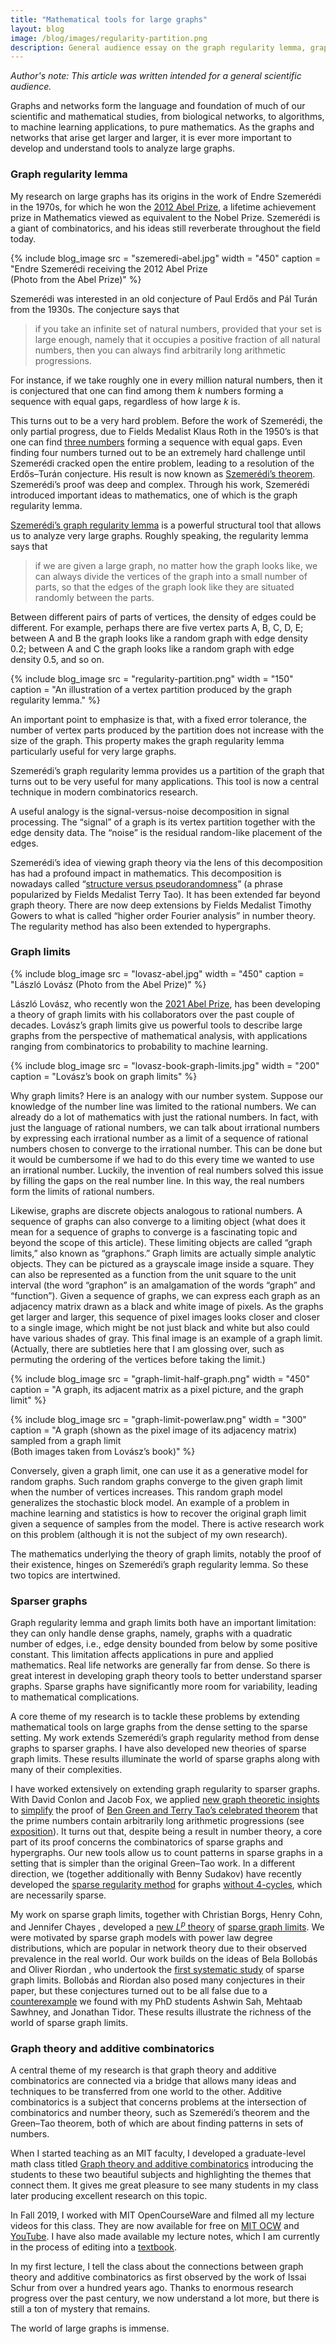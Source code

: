```yaml
---
title: "Mathematical tools for large graphs"
layout: blog
image: /blog/images/regularity-partition.png
description: General audience essay on the graph regularity lemma, graph limits, and additive combinatorics
---
```


_Author's note: This article was written intended for a general scientific audience._

Graphs and networks form the language and foundation of much of our scientific and mathematical studies, from biological networks, to algorithms, to machine learning applications, to pure mathematics. As the graphs and networks that arise get larger and larger, it is ever more important to develop and understand tools to analyze large graphs.

### Graph regularity lemma

My research on large graphs has its origins in the work of Endre Szemerédi in the 1970s, for which he won the [2012 Abel Prize](https://www.abelprize.no/c54147/seksjon/vis.html?tid=54148), a lifetime achievement prize in Mathematics viewed as equivalent to the Nobel Prize. Szemerédi is a giant of combinatorics, and his ideas still reverberate throughout the field today.

{% include blog_image
    src = "szemeredi-abel.jpg"
    width = "450"
    caption = "Endre Szemerédi receiving the 2012 Abel Prize <br/> (Photo from the Abel Prize)"
%}

Szemerédi was interested in an old conjecture of Paul Erdős and Pál Turán from the 1930s. The conjecture says that
> if you take an infinite set of natural numbers, provided that your set is large enough, namely that it occupies a positive fraction of all natural numbers, then you can always find arbitrarily long arithmetic progressions.

For instance, if we take roughly one in every million natural numbers, then it is conjectured that one can find among them _k_ numbers forming a sequence with equal gaps, regardless of how large _k_ is.

This turns out to be a very hard problem. Before the work of Szemerédi, the only partial progress, due to Fields Medalist Klaus Roth in the 1950’s is that one can find [three numbers](https://en.wikipedia.org/wiki/Roth's_theorem_on_arithmetic_progressions) forming a sequence with equal gaps. Even finding four numbers turned out to be an extremely hard challenge until Szemerédi cracked open the entire problem, leading to a resolution of the Erdős–Turán conjecture. His result is now known as [Szemerédi’s theorem](https://en.wikipedia.org/wiki/Szemeredi_theorem). Szemerédi’s proof was deep and complex. Through his work, Szemerédi introduced important ideas to mathematics, one of which is the graph regularity lemma.

[Szemerédi’s graph regularity lemma](https://en.wikipedia.org/wiki/Szemeredi_regularity_lemma) is a powerful structural tool that allows us to analyze very large graphs. Roughly speaking, the regularity lemma says that
> if we are given a large graph, no matter how the graph looks like, we can always divide the vertices of the graph into a small number of parts, so that the edges of the graph look like they are situated randomly between the parts.

Between different pairs of parts of vertices, the density of edges could be different. For example, perhaps there are five vertex parts A, B, C, D, E; between A and B the graph looks like a random graph with edge density 0.2; between A and C the graph looks like a random graph with edge density 0.5, and so on.


{% include blog_image
    src = "regularity-partition.png"
    width = "150"
    caption = "An illustration of a vertex partition produced by the graph regularity lemma."
%}

An important point to emphasize is that, with a fixed error tolerance, the number of vertex parts produced by the partition does not increase with the size of the graph. This property makes the graph regularity lemma particularly useful for very large graphs.

Szemerédi’s graph regularity lemma provides us a partition of the graph that turns out to be very useful for many applications. This tool is now a central technique in modern combinatorics research.

A useful analogy is the signal-versus-noise decomposition in signal processing. The “signal” of a graph is its vertex partition together with the edge density data. The “noise” is the residual random-like placement of the edges.

Szemerédi’s idea of viewing graph theory via the lens of this decomposition has had a profound impact in mathematics. This decomposition is nowadays called “[structure versus pseudorandomness](http://www.icm2006.org/proceedings/Vol_I/26.pdf)” (a phrase popularized by Fields Medalist Terry Tao). It has been extended far beyond graph theory. There are now deep extensions by Fields Medalist Timothy Gowers to what is called “higher order Fourier analysis” in number theory. The regularity method has also been extended to hypergraphs.


### Graph limits

{% include blog_image
    src = "lovasz-abel.jpg"
    width = "450"
    caption = "László Lovász (Photo from the Abel Prize)"
%}

László Lovász, who recently won the [2021 Abel Prize](https://www.abelprize.no/c76389/seksjon/vis.html?tid=76390), has been developing a theory of graph limits with his collaborators over the past couple of decades. Lovász’s graph limits give us powerful tools to describe large graphs from the perspective of mathematical analysis, with applications ranging from combinatorics to probability to machine learning.

{% include blog_image
    src = "lovasz-book-graph-limits.jpg"
    width = "200"
    caption = "Lovász’s book on graph limits"
%}

Why graph limits? Here is an analogy with our number system. Suppose our knowledge of the number line was limited to the rational numbers. We can already do a lot of mathematics with just the rational numbers. In fact, with just the language of rational numbers, we can talk about irrational numbers by expressing each irrational number as a limit of a sequence of rational numbers chosen to converge to the irrational number. This can be done but it would be cumbersome if we had to do this every time we wanted to use an irrational number. Luckily, the invention of real numbers solved this issue by filling the gaps on the real number line. In this way, the real numbers form the limits of rational numbers.

Likewise, graphs are discrete objects analogous to rational numbers. A sequence of graphs can also converge to a limiting object (what does it mean for a sequence of graphs to converge is a fascinating topic and beyond the scope of this article). These limiting objects are called “graph limits,” also known as “graphons.” Graph limits are actually simple analytic objects. They can be pictured as a grayscale image inside a square. They can also be represented as a function from the unit square to the unit interval (the word “graphon” is an amalgamation of the words “graph” and “function”). Given a sequence of graphs, we can express each graph as an adjacency matrix drawn as a black and white image of pixels. As the graphs get larger and larger, this sequence of pixel images looks closer and closer to a single image, which might be not just black and white but also could have various shades of gray. This final image is an example of a graph limit. (Actually, there are subtleties here that I am glossing over, such as permuting the ordering of the vertices before taking the limit.)

{% include blog_image
    src = "graph-limit-half-graph.png"
    width = "450"
    caption = "A graph, its adjacent matrix as a pixel picture, and the graph limit"
%}

{% include blog_image
    src = "graph-limit-powerlaw.png"
    width = "300"
    caption = "A graph (shown as the pixel image of its adjacency matrix) sampled from a graph limit <br/>
    (Both images taken from Lovász’s book)"
%}

Conversely, given a graph limit, one can use it as a generative model for random graphs. Such random graphs converge to the given graph limit when the number of vertices increases. This random graph model generalizes the stochastic block model. An example of a problem in machine learning and statistics is how to recover the original graph limit given a sequence of samples from the model. There is active research work on this problem (although it is not the subject of my own research).

The mathematics underlying the theory of graph limits, notably the proof of their existence, hinges on Szemerédi’s graph regularity lemma. So these two topics are intertwined.

### Sparser graphs

Graph regularity lemma and graph limits both have an important limitation: they can only handle dense graphs, namely, graphs with a quadratic number of edges, i.e., edge density bounded from below by some positive constant. This limitation affects applications in pure and applied mathematics. Real life networks are generally far from dense. So there is great interest in developing graph theory tools to better understand sparser graphs. Sparse graphs have significantly more room for variability, leading to mathematical complications.

A core theme of my research is to tackle these problems by extending mathematical tools on large graphs from the dense setting to the sparse setting. My work extends Szemerédi’s graph regularity method from dense graphs to sparser graphs. I have also developed new theories of sparse graph limits. These results illuminate the world of sparse graphs along with many of their complexities.

I have worked extensively on extending graph regularity to sparser graphs. With David Conlon and Jacob Fox, we applied [new graph theoretic insights](https://mathscinet.ams.org/mathscinet-getitem?mr=3177293) to [simplify](https://mathscinet.ams.org/mathscinet-getitem?mr=3361771) the proof of [Ben Green and Terry Tao’s celebrated theorem](https://mathscinet.ams.org/mathscinet-getitem?mr=2415379) that the prime numbers contain arbitrarily long arithmetic progressions (see [exposition](https://arxiv.org/abs/1403.2957)). 
It turns out that, despite being a result in number theory, a core part of its proof concerns the combinatorics of sparse graphs and hypergraphs. Our new tools allow us to count patterns in sparse graphs in a setting that is simpler than the original Green–Tao work. In a different direction, we (together additionally with Benny Sudakov) have recently developed the [sparse regularity method](https://arxiv.org/abs/2004.10180) for graphs [without 4-cycles](https://arxiv.org/abs/2106.03261), which are necessarily sparse. 

My work on sparse graph limits, together with Christian Borgs, Henry Cohn, and Jennifer Chayes , developed a [new $L^p$ theory](https://mathscinet.ams.org/mathscinet-getitem?mr=3988601) of [sparse graph limits](https://mathscinet.ams.org/mathscinet-getitem?mr=3758733). We were motivated by sparse graph models with power law degree distributions, which are popular in network theory due to their observed prevalence in the real world. Our work builds on the ideas of Bela Bollobás and Oliver Riordan , who undertook the [first systematic study](https://mathscinet.ams.org/mathscinet-getitem?mr=2588543) of sparse graph limits. Bollobás and Riordan also posed many conjectures in their paper, but these conjectures turned out to be all false due to a [counterexample](https://doi.org/10.1017/S0963548321000031) we found with my PhD students Ashwin Sah, Mehtaab Sawhney, and Jonathan Tidor. These results illustrate the richness of the world of sparse graph limits.

### Graph theory and additive combinatorics

A central theme of my research is that graph theory and additive combinatorics are connected via a bridge that allows many ideas and techniques to be transferred from one world to the other. Additive combinatorics is a subject that concerns problems at the intersection of combinatorics and number theory, such as Szemerédi’s theorem and the Green–Tao theorem, both of which are about finding patterns in sets of numbers.

When I started teaching as an MIT faculty, I developed a graduate-level math class titled [Graph theory and additive combinatorics](https://yufeizhao.com/gtac/) introducing the students to these two beautiful subjects and highlighting the themes that connect them. It gives me great pleasure to see many students in my class later producing excellent research on this topic. 

In Fall 2019, I worked with MIT OpenCourseWare and filmed all my lecture videos for this class. They are now available for free on [MIT OCW](https://ocw.mit.edu/courses/mathematics/18-217-graph-theory-and-additive-combinatorics-fall-2019/video-lectures/) and [YouTube](https://www.youtube.com/playlist?list=PLUl4u3cNGP62qauV_CpT1zKaGG_Vj5igX). I have also made available my lecture notes, which I am currently in the process of editing into a [textbook](https://yufeizhao.com/gtacbook/).

In my first lecture, I tell the class about the connections between graph theory and additive combinatorics as first observed by the work of Issai Schur from over a hundred years ago. Thanks to enormous research progress over the past century, we now understand a lot more, but there is still a ton of mystery that remains. 

The world of large graphs is immense.